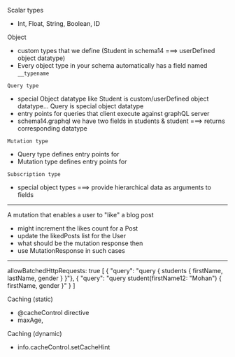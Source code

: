 Scalar types
- Int, Float, String, Boolean, ID

Object
- custom types that we define (Student in schema14 ===> userDefined object datatype)
- Every object type in your schema automatically has a field named `__typename`

`Query type`
- special Object datatype
    like Student is custom/userDefined object datatype... Query is special object datatype
- entry points for queries that client execute against graphQL server
- schema14.graphql
    we have two fields in <query objectDataType>
    students & student ===> returns corresponding datatype

`Mutation type`
- Query type defines entry points for <read operations>
- Mutation type defines entry points for <write operations>


`Subscription type`
- special object types ===> provide hierarchical data as arguments to fields
------------------------------------------------------------------------

A mutation that enables a user to "like" a blog post 
- might increment the likes count for a Post 
- update the likedPosts list for the User
- what should be the mutation response then
- use MutationResponse in such cases
------------------------------------------------------------------------

allowBatchedHttpRequests: true
[
    { "query": "query { students { firstName, lastName, gender } }"},
    { "query": "query student(firstName12: "Mohan") { firstName, gender }" }
]


Caching (static)
- @cacheControl directive
- maxAge, 

Caching (dynamic)
- info.cacheControl.setCacheHint
